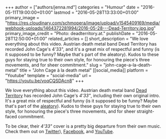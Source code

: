 +++
author = ["authors/jenna.md"]
categories = "Humour"
date = "2016-05-11T19:00:00+01:00"
lastmod = "2016-05-28T13:33:00+01:00"
primary_image = "https://res.cloudinary.com/schmopera/image/upload/v1545409169/media/webhook-uploads/1464372281994/2016-05-28---Dead-Territory.jpg.jpg"
primary_image_credit = "Photo: deadterritory.at."
publishDate = "2016-05-28T12:50:00+01:00"
related_articles = []
short_description = "We love everything about this video. Austrian death metal band Dead Territory has recorded John Cage&#039;s 4&#039;33&quot;, and it&#039;s a great mix of respectful and funny (is it supposed to be funny? Maybe that&#039;s part of the aleatory). Kudos to these guys for staying true to their own style, for honouring the piece&#039;s three movements, and for sheer commitment."
slug = "john-cage-a-la-death-metal"
title = "John Cage à la death metal"
[[social_media]]
platform = "Youtube"
template = "social-media"
url = "https://youtu.be/voqCQSDAcn8"
+++

We love everything about this video. Austrian death metal band [Dead Territory](http://www.deadterritory.at/) has recorded John Cage's *4'33"*, including their own original intro. It's a great mix of respectful and funny (is it supposed to be funny? Maybe that's part of the [aleatory](https://en.wikipedia.org/wiki/Aleatoric_music)). Kudos to these guys for staying true to their own style, for honouring the piece's three movements, and for sheer straight-faced commitment.

To be clear, their *4'33"* cover is a pretty big departure from their own music. Check them out on [Twitter](https://twitter.com/deadterritory)), [Facebook](https://www.facebook.com/DeadTerritoryMetal/), and [YouTube](https://www.youtube.com/user/deadterritory).
